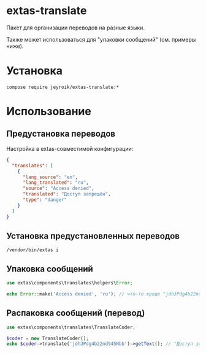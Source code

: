 # extas-translate

Пакет для организации переводов на разные языки.

Также может использоваться для "упаковки сообщений" (см. примеры ниже).

# Установка

`compose require jeyroik/extas-translate:*`

# Использование

## Предустановка переводов

Настройка в extas-совместимой конфигурации:

```json
{
  "translates": [
    {
      "lang_source": "en",
      "lang_translated": "ru",
      "source": "Access denied",
      "translated": "Доступ запрещён",
      "type": "danger"
    }
  ]
}
```

## Установка предустановленных переводов

`/vendor/bin/extas i`

## Упаковка сообщений

```php
use extas\components\translates\helpers\Error;

echo Error::make('Access denied', 'ru'); // что-то вроде "jdhJPdg4b22nd945Nbb"
```

## Распаковка сообщений (перевод)

```php
use extas\components\translates\TranslateCoder;

$coder = new TranslateCoder();
echo $coder->translate('jdhJPdg4b22nd945Nbb')->getText(); // "Доступ запрещён"
```